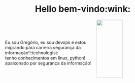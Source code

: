 <div align="center">
 <h1>Hello bem-vindo:wink:</h1>
 </p>
</div>
  <img width="41%" height="190px" align="right" src="https://github-readme-stats.vercel.app/api/top-langs/?username=gregoriodelucca&layout=compact&hide_border=true&title_color=00bfbf&text_color=00bfbf&bg_color=0d1117" />
  </br>
  </br>
  </br>


  <p  align="left">Eu sou Gregório, eu sou devops e estou migrando para carreira segurança da informação!!:technologist:</br> tenho conhecimentos em linux, python!</br> apaixonado por segurança da informação!</p>

 
 </div>




